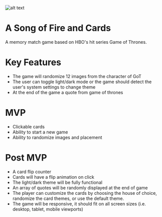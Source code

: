 ![alt text](https://media.giphy.com/media/l41m2M6Gwq2ogoyju/giphy.gif)

# A Song of Fire and Cards
A memory match game based on HBO's hit series Game of Thrones.

# Key Features
- The game will randomize 12 images from the character of GoT
- The user can toggle light/dark mode or the game should detect the user's system settings to change theme
- At the end of the game a quote from game of thrones

# MVP
- Clickable cards
- Ability to start a new game
- Ability to randomize images and placement

# Post MVP
- A card flip counter
- Cards will have a flip animation on click
- The light/dark theme will be fully functional
- An array of quotes will be randomly displayed at the end of game
- The player can customize the cards by choosing the house of choice, randomize the card themes, or use the default theme.
- The game will be responsive, it should fit on all screen sizes (i.e. desktop, tablet, mobile viewports)
